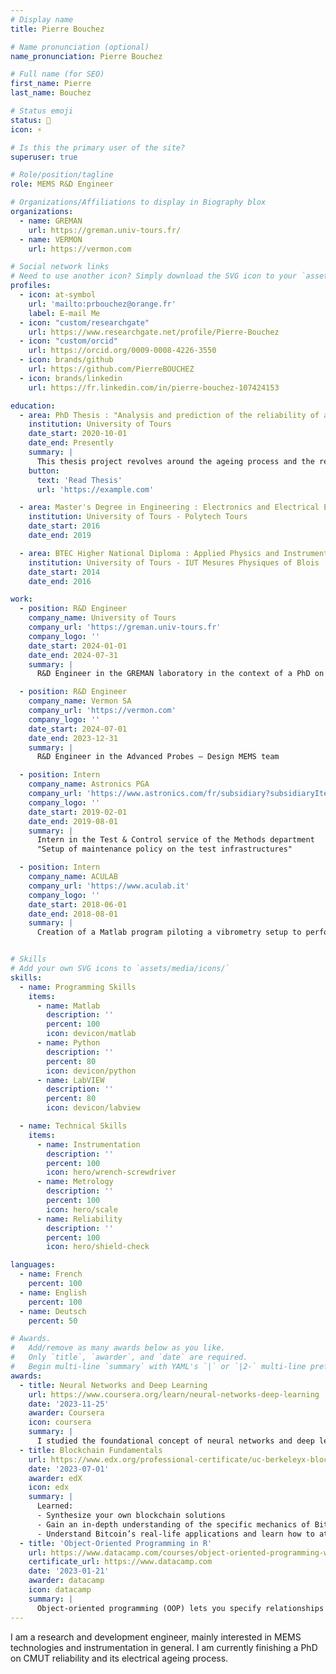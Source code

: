 ```yaml
---
# Display name
title: Pierre Bouchez

# Name pronunciation (optional)
name_pronunciation: Pierre Bouchez

# Full name (for SEO)
first_name: Pierre
last_name: Bouchez

# Status emoji
status: 📝
icon: ⚡️

# Is this the primary user of the site?
superuser: true

# Role/position/tagline
role: MEMS R&D Engineer

# Organizations/Affiliations to display in Biography blox
organizations:
  - name: GREMAN
    url: https://greman.univ-tours.fr/
  - name: VERMON
    url: https://vermon.com

# Social network links
# Need to use another icon? Simply download the SVG icon to your `assets/media/icons/` folder.
profiles:
  - icon: at-symbol
    url: 'mailto:prbouchez@orange.fr'
    label: E-mail Me
  - icon: "custom/researchgate"
    url: https://www.researchgate.net/profile/Pierre-Bouchez
  - icon: "custom/orcid"
    url: https://orcid.org/0009-0008-4226-3550
  - icon: brands/github
    url: https://github.com/PierreBOUCHEZ
  - icon: brands/linkedin
    url: https://fr.linkedin.com/in/pierre-bouchez-107424153

education:
  - area: PhD Thesis : "Analysis and prediction of the reliability of a capacitive microsystem for the production of ultrasound imaging probes"
    institution: University of Tours
    date_start: 2020-10-01
    date_end: Presently
    summary: |
      This thesis project revolves around the ageing process and the reliability of a new generation of probes using the CMUT technology. The understanding of the failure mechanisms will enable the determination of a behavioral law of the most sensitive physical parameters of the device as a function of its operating period and conditions.
    button:
      text: 'Read Thesis'
      url: 'https://example.com'

  - area: Master's Degree in Engineering : Electronics and Electrical Energy - Electronics for medical devices
    institution: University of Tours - Polytech Tours
    date_start: 2016
    date_end: 2019

  - area: BTEC Higher National Diploma : Applied Physics and Instrumentation
    institution: University of Tours - IUT Mesures Physiques of Blois
    date_start: 2014
    date_end: 2016

work:
  - position: R&D Engineer
    company_name: University of Tours 
    company_url: 'https://greman.univ-tours.fr'
    company_logo: ''
    date_start: 2024-01-01
    date_end: 2024-07-31
    summary: |
      R&D Engineer in the GREMAN laboratory in the context of a PhD on CMUT technology 

  - position: R&D Engineer
    company_name: Vermon SA
    company_url: 'https://vermon.com'
    company_logo: ''
    date_start: 2024-07-01
    date_end: 2023-12-31
    summary: |
      R&D Engineer in the Advanced Probes – Design MEMS team

  - position: Intern 
    company_name: Astronics PGA
    company_url: 'https://www.astronics.com/fr/subsidiary?subsidiaryItem=astronics%20pga'
    company_logo: ''
    date_start: 2019-02-01
    date_end: 2019-08-01
    summary: |
      Intern in the Test & Control service of the Methods department
      "Setup of maintenance policy on the test infrastructures"

  - position: Intern
    company_name: ACULAB
    company_url: 'https://www.aculab.it'
    company_logo: ''
    date_start: 2018-06-01
    date_end: 2018-08-01
    summary: |
      Creation of a Matlab program piloting a vibrometry setup to perform displacement spectra acquisitions on michromachined ultrasonic transducers


# Skills
# Add your own SVG icons to `assets/media/icons/`
skills:
  - name: Programming Skills
    items:
      - name: Matlab
        description: ''
        percent: 100
        icon: devicon/matlab
      - name: Python
        description: ''
        percent: 80
        icon: devicon/python
      - name: LabVIEW
        description: ''
        percent: 80
        icon: devicon/labview

  - name: Technical Skills
    items:
      - name: Instrumentation
        description: ''
        percent: 100
        icon: hero/wrench-screwdriver
      - name: Metrology
        description: ''
        percent: 100
        icon: hero/scale
      - name: Reliability
        description: ''
        percent: 100
        icon: hero/shield-check

languages:
  - name: French
    percent: 100
  - name: English
    percent: 100
  - name: Deutsch
    percent: 50

# Awards.
#   Add/remove as many awards below as you like.
#   Only `title`, `awarder`, and `date` are required.
#   Begin multi-line `summary` with YAML's `|` or `|2-` multi-line prefix and indent 2 spaces below.
awards:
  - title: Neural Networks and Deep Learning
    url: https://www.coursera.org/learn/neural-networks-deep-learning
    date: '2023-11-25'
    awarder: Coursera
    icon: coursera
    summary: |
      I studied the foundational concept of neural networks and deep learning. By the end, I was familiar with the significant technological trends driving the rise of deep learning; build, train, and apply fully connected deep neural networks; implement efficient (vectorized) neural networks; identify key parameters in a neural network’s architecture; and apply deep learning to your own applications.
  - title: Blockchain Fundamentals
    url: https://www.edx.org/professional-certificate/uc-berkeleyx-blockchain-fundamentals
    date: '2023-07-01'
    awarder: edX
    icon: edx
    summary: |
      Learned:
      - Synthesize your own blockchain solutions
      - Gain an in-depth understanding of the specific mechanics of Bitcoin
      - Understand Bitcoin’s real-life applications and learn how to attack and destroy Bitcoin, Ethereum, smart contracts and Dapps, and alternatives to Bitcoin’s Proof-of-Work consensus algorithm
  - title: 'Object-Oriented Programming in R'
    url: https://www.datacamp.com/courses/object-oriented-programming-with-s3-and-r6-in-r
    certificate_url: https://www.datacamp.com
    date: '2023-01-21'
    awarder: datacamp
    icon: datacamp
    summary: |
      Object-oriented programming (OOP) lets you specify relationships between functions and the objects that they can act on, helping you manage complexity in your code. This is an intermediate level course, providing an introduction to OOP, using the S3 and R6 systems. S3 is a great day-to-day R programming tool that simplifies some of the functions that you write. R6 is especially useful for industry-specific analyses, working with web APIs, and building GUIs.
---
```


I am a research and development engineer, mainly interested in MEMS technologies and instrumentation in general. I am currently finishing a PhD on CMUT reliability and its electrical ageing process.
